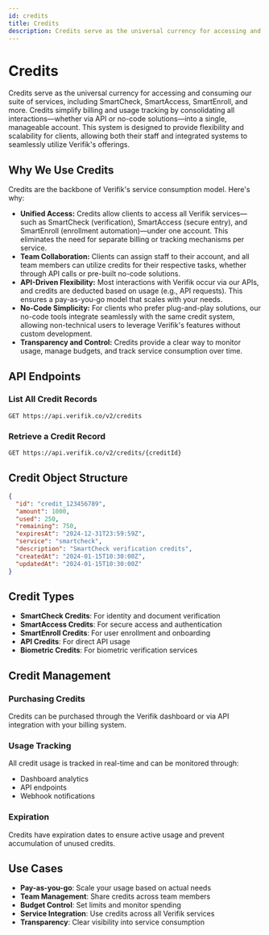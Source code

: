 ```yaml
---
id: credits
title: Credits
description: Credits serve as the universal currency for accessing and consuming Verifik's suite of services
---
```


# Credits

Credits serve as the universal currency for accessing and consuming our suite of services, including SmartCheck, SmartAccess, SmartEnroll, and more. Credits simplify billing and usage tracking by consolidating all interactions—whether via API or no-code solutions—into a single, manageable account. This system is designed to provide flexibility and scalability for clients, allowing both their staff and integrated systems to seamlessly utilize Verifik's offerings.

## Why We Use Credits

Credits are the backbone of Verifik's service consumption model. Here's why:

* **Unified Access:** Credits allow clients to access all Verifik services—such as SmartCheck (verification), SmartAccess (secure entry), and SmartEnroll (enrollment automation)—under one account. This eliminates the need for separate billing or tracking mechanisms per service.
* **Team Collaboration:** Clients can assign staff to their account, and all team members can utilize credits for their respective tasks, whether through API calls or pre-built no-code solutions.
* **API-Driven Flexibility:** Most interactions with Verifik occur via our APIs, and credits are deducted based on usage (e.g., API requests). This ensures a pay-as-you-go model that scales with your needs.
* **No-Code Simplicity:** For clients who prefer plug-and-play solutions, our no-code tools integrate seamlessly with the same credit system, allowing non-technical users to leverage Verifik's features without custom development.
* **Transparency and Control:** Credits provide a clear way to monitor usage, manage budgets, and track service consumption over time.

## API Endpoints

### List All Credit Records
```http
GET https://api.verifik.co/v2/credits
```

### Retrieve a Credit Record
```http
GET https://api.verifik.co/v2/credits/{creditId}
```

## Credit Object Structure

```json
{
  "id": "credit_123456789",
  "amount": 1000,
  "used": 250,
  "remaining": 750,
  "expiresAt": "2024-12-31T23:59:59Z",
  "service": "smartcheck",
  "description": "SmartCheck verification credits",
  "createdAt": "2024-01-15T10:30:00Z",
  "updatedAt": "2024-01-15T10:30:00Z"
}
```

## Credit Types

- **SmartCheck Credits**: For identity and document verification
- **SmartAccess Credits**: For secure access and authentication
- **SmartEnroll Credits**: For user enrollment and onboarding
- **API Credits**: For direct API usage
- **Biometric Credits**: For biometric verification services

## Credit Management

### Purchasing Credits
Credits can be purchased through the Verifik dashboard or via API integration with your billing system.

### Usage Tracking
All credit usage is tracked in real-time and can be monitored through:
- Dashboard analytics
- API endpoints
- Webhook notifications

### Expiration
Credits have expiration dates to ensure active usage and prevent accumulation of unused credits.

## Use Cases

- **Pay-as-you-go**: Scale your usage based on actual needs
- **Team Management**: Share credits across team members
- **Budget Control**: Set limits and monitor spending
- **Service Integration**: Use credits across all Verifik services
- **Transparency**: Clear visibility into service consumption
